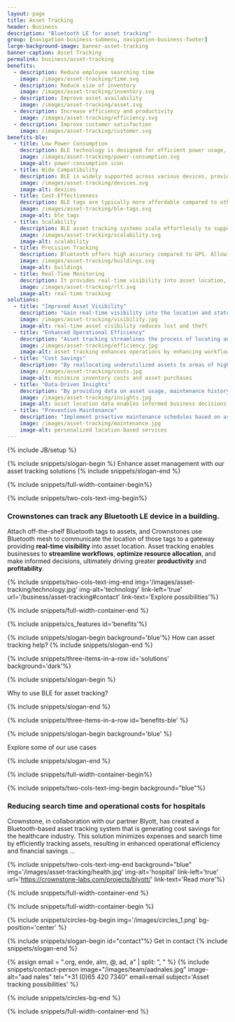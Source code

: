 ```yaml
---
layout: page
title: Asset Tracking
header: Business
description: "Bluetooth LE for asset tracking"
group: [navigation-business-submenu, navigation-business-footer]
large-background-image: banner-asset-tracking
banner-caption: Asset Tracking
permalink: business/asset-tracking
benefits:
  - description: Reduce employee searching time 
    image: /images/asset-tracking/time.svg
  - description: Reduce size of inventory
    image: /images/asset-tracking/inventory.svg
  - description: Improve asset availability
    image: /images/asset-tracking/asset.svg
  - description: Increase efficiency and productivity 
    image: /images/asset-tracking/efficiency.svg
  - description: Improve customer satisfaction
    image: /images/asset-tracking/customer.svg
benefits-ble:
  - title: Low Power Consumption
    description: BLE technology is designed for efficient power usage, enabling prolonged battery life for tracking devices
    image: /images/asset-tracking/power-consumption.svg
    image-alt: power-consumption icon
  - title: Wide Compatibility
    description: BLE is widely supported across various devices, providing seamless connectivity and integration options.
    image: /images/asset-tracking/devices.svg
    image-alt: devices
  - title: Cost-Effectiveness
    description: BLE tags are typically more affordable compared to other tracking technologies
    image: /images/asset-tracking/ble-tags.svg
    image-alt: ble tags
  - title: Scalability
    description: BLE asset tracking systems scale effortlessly to support various assets and devices
    image: /images/asset-tracking/scalability.svg
    image-alt: scalability
  - title: Precision Tracking
    description: Bluetooth offers high accuracy compared to GPS. Allowing to track assets indoors
    image: /images/asset-tracking/buildings.svg
    image-alt: buildings
  - title: Real-Time Monitoring
    description: It provides real-time visibility into asset location, enabling proactive management and enhanced security
    image: /images/asset-tracking/rlt.svg
    image-alt: real-time tracking
solutions:
  - title: "Improved Asset Visibility"
    description: "Gain real-time visibility into the location and status of assets throughout their lifecycle, reducing the risk of loss, misplacement or theft. This allows for easy identification of asset location, whether they are in storage, in transit, or in use at a job site."
    image: /images/asset-tracking/visibility.jpg
    image-alt: real-time asset visibility reduces lost and theft
  - title: "Enhanced Operational Efficiency"
    description: "Asset tracking streamlines the process of locating and accessing assets, reducing the time spent searching for tools or equipment. This improves overall workflow efficiency and allows employees to focus on their core tasks."
    image: /images/asset-tracking/efficiency.jpg
    image-alt: asset tracking enhances operations by enhancing workflow efficiency
  - title: "Cost Savings"
    description: "By reallocating underutilized assets to areas of higher demand or by maximizing asset utilization, businesses can reduce the need to purchase additional assets, saving on capital expenditures. In addition, labor costs associated with manual tracking methods are reduced as well."
    image: /images/asset-tracking/costs.jpg
    image-alt: minimize inventory costs and asset purchases
  - title: "Data-Driven Insights"
    description: "By providing data on asset usage, maintenance history, and performance metrics, asset tracking systems enable businesses to make informed decisions about asset management, resource allocation, and process optimization. This leads to more efficient operations and better business outcomes."
    image: /images/asset-tracking/insights.jpg
    image-alt: asset location data enables informed business decisions
  - title: "Preventive Maintenance"
    description: "Implement proactive maintenance schedules based on asset usage data to prevent costly breakdowns, minimize downtime, and prolong asset lifespan. This ensures that assets are available when needed, increasing overall productivity."
    image: /images/asset-tracking/maintenance.jpg
    image-alt: personalized location-based services
---
```



{% include JB/setup %}


{% include snippets/slogan-begin %}
Enhance asset management with our asset tracking solutions
{% include snippets/slogan-end %}

{% include snippets/full-width-container-begin%}

{% include snippets/two-cols-text-img-begin%}

### Crownstones can track any Bluetooth LE device in a building. 

Attach off-the-shelf Bluetooth tags to assets, and Crownstones use Bluetooth mesh to communicate the location of those tags to a gateway providing **real-time visibility** into asset location. 
Asset tracking enables businesses to **streamline workflows**, **optimize resource allocation**, and make informed decisions, ultimately driving greater **productivity** and **profitability**.

{% include snippets/two-cols-text-img-end img='/images/asset-tracking/technology.jpg' img-alt='technology' link-left='true' url='/business/asset-tracking#contact' link-text='Explore possibilities'%}

{% include snippets/full-width-container-end %}


{% include snippets/cs_features id='benefits'%}



{% include snippets/slogan-begin background='blue'%}
How can asset tracking help?
{% include snippets/slogan-end %}

{% include snippets/three-items-in-a-row  id='solutions' background='dark'%}



{% include snippets/slogan-begin %}

Why to use BLE for asset tracking?

{% include snippets/slogan-end %}

{% include snippets/three-items-in-a-row id='benefits-ble' %}



{% include snippets/slogan-begin background='blue' %}

Explore some of our use cases

{% include snippets/slogan-end %}

{% include snippets/full-width-container-begin%}

{% include snippets/two-cols-text-img-begin background="blue"%}

### Reducing search time and operational costs for hospitals

Crownstone, in collaboration with our partner Blyott, has created a Bluetooth-based asset tracking system that is generating cost savings for the healthcare industry. This solution minimizes expenses and search time by efficiently tracking assets, resulting in enhanced operational efficiency and financial savings ...

{% include snippets/two-cols-text-img-end background="blue" img='/images/asset-tracking/health.jpg' img-alt='hospital' link-left='true' url='https://crownstone-labs.com/projects/blyott/' link-text='Read more'%}

{% include snippets/full-width-container-end %}



{% include snippets/full-width-container-begin %}

{% include snippets/circles-bg-begin img='/images/circles_1.png' bg-position='center' %}

{% include snippets/slogan-begin id="contact"%}
Get in contact
{% include snippets/slogan-end %}

{% assign email = ".org, ende, alm, @, ad, a" | split: ", "  %}
{% include snippets/contact-person image="/images/team/aadnales.jpg" image-alt="aad nales" tel="+31 (0)65 420 7340" email=email subject='Asset tracking possibilities' %}

{% include snippets/circles-bg-end %}

{% include snippets/full-width-container-end %}